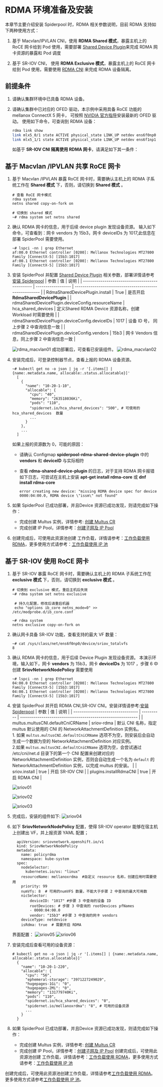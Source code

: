 # RDMA 环境准备及安装

本章节主要介绍安装 Spiderpool 时，RDMA 相关参数说明，目前 RDMA 支持如下两种使用方式：

1. 基于 Macvlan/IPVLAN CNI，使用 **RDMA Shared 模式**，暴露主机上的 RoCE 网卡给到 Pod 使用，需要部署 [Shared Device Plugin](https://github.com/Mellanox/k8s-rdma-shared-dev-plugin)来完成 RDMA 网卡资源的暴露和 Pod 调度

2. 基于 SR-IOV CNI， 使用 **RDMA Exclusive 模式**，暴露主机上的 RoCE 网卡给到 Pod 使用，需要使用 [RDMA CNI](https://github.com/k8snetworkplumbingwg/rdma-cni) 来完成 RDMA 设备隔离。

## 前提条件

1. 请确认集群环境中已具备 RDMA 设备。

2. 请确认集群中已对应的 OFED 驱动，本示例中采用具备 RoCE 功能的 mellanox ConnectX 5 网卡，
   可按照 [NVIDIA 官方指导](https://developer.nvidia.com/networking/ethernet-software)安装最新的 OFED 驱动。
   使用如下命令，可查询到 RDMA 设备：

    ```sh
    rdma link show
    link mlx5_0/1 state ACTIVE physical_state LINK_UP netdev ens6f0np0
    link mlx5_1/1 state ACTIVE physical_state LINK_UP netdev ens6f1np1
    ```

    如基于 **SR-IOV CNI 隔离使用 RDMA 网卡**，请满足如下其一条件：


## 基于 Macvlan /IPVLAN 共享 RoCE 网卡

1. 基于 Macvlan /IPVLAN 暴露 RoCE 网卡时，需要确认主机上的 RDMA 子系统工作在 **Shared 模式** 下，否则，请切换到 **Shared 模式** 。
   ```
   # 查看 RoCE 网卡模式
   rdma system
   netns shared copy-on-fork on
   
   # 切换到 shared 模式
   ~# rdma system set netns shared
   ```
2. 确认 RDMA 网卡的信息，用于后续 device plugin 发现设备资源。
   输入如下命令，可查看到：网卡 vendors 为 15b3，网卡 deviceIDs 为 1017,此信息在部署 SpiderPool 需要使用。
   ```
   ~# lspci -nn | grep Ethernet
   af:00.0 Ethernet controller [0200]: Mellanox Technologies MT27800 Family [ConnectX-5] [15b3:1017]
   af:00.1 Ethernet controller [0200]: Mellanox Technologies MT27800 Family [ConnectX-5] [15b3:1017]
   ```
3. 安装 SpiderPool 并配置 [Shared Device Plugin](https://github.com/Mellanox/k8s-rdma-shared-dev-plugin) 相关参数，部署详情请参考[安装 Spiderpool](install.md)
   | 参数                                             | 值                 | 说明                                                     |
   | ------------------------------------------------ | ------------------ | -------------------------------------------------------- |
   | RdmaSharedDevicePlugin.install                   | True               | 是否开启 **RdmaSharedDevicePlugin**                      |
   | rdmaSharedDevicePlugin.deviceConfig.resourceName | hca_shared_devices | 定义Shared RDMA Device 资源名称，创建Workload 时需要使用 |
   | rdmaSharedDevicePlugin.deviceConfig.deviceIDs    | 1017               | 设备 ID 号， 同上步骤 2 中查询信息一致                   |
   | rdmaSharedDevicePlugin.deviceConfig.vendors      | 15b3               | 网卡 Vendors 信息，同上步骤 2 中查询信息一致             |

   ![rdma_macvlan01](../../images/rdma_macvlan01.jpg)
   成功部署后，可查看已安装组件。
   ![rdma_macvlan02](../../images/rdma_macvlan02.jpg)
4. 安装完成后，可登录控制器节点，查看上报的 RDMA 设备资源。
   ```
   ~# kubectl get no -o json | jq -r '[.items[] | {name:.metadata.name, allocable:.status.allocatable}]'
     [
       {
         "name": "10-20-1-10",
         "allocable": {
           "cpu": "40",
           "memory": "263518036Ki",
           "pods": "110",
           "spidernet.io/hca_shared_devices": "500", # 可使用的 hca_shared_devices  数量
           ...
         }
       },
       ...
     ]
   
   ```
   如果上报的资源数为 0，可能的原因：
   - 请确认 Configmap **spiderpool-rdma-shared-device-plugin** 中的 **vendors** 和 **deviceID** 与实际相符
   - 查看 **rdma-shared-device-plugin** 的日志，对于支持 RDMA 网卡报错如下日志，可尝试在主机上安装 **apt-get install rdma-core** 或 **dnf install rdma-core**

     ```
     error creating new device: "missing RDMA device spec for device 0000:04:00.0, RDMA device \"issm\" not found"
     ```
5. 如果 SpiderPool 已成功部署，并且Device 资源已成功发现，则请完成如下操作：
   - 完成创建 Multus 实例，详情参考: [创建 Multus CR](../../config/multus-cr.md)
   - 完成创建 IP Pool，详情参考：[创建子网及 IP Pool](createpool.md)
6. 创建完成后，可使用此资源池创建 工作负载，详情请参考：[工作负载使用 RDMA](userdma.md)，更多使用方式请参考：[工作负载使用 IP 池](usage.md)
## 基于 SR-IOV 使用 RoCE 网卡
1. 基于 SR-IOV 暴露 RoCE 网卡时，需要确认主机上的 RDMA 子系统工作在 **exclusive 模式** 下，否则，请切换到 **exclusive 模式** 。
   ```
   # 切换到 exclusive 模式，重启主机后失效 
   ~# rdma system set netns exclusive
   
    # 持久化配置，修改后请重启机器
    echo "options ib_core netns_mode=0" >> /etc/modprobe.d/ib_core.conf
   
   ~# rdma system
   netns exclusive copy-on-fork on
   ```

2. 确认网卡具备 SR-IOV 功能，查看支持的最大 VF 数量：
   ```
   ~# cat /sys/class/net/ens6f0np0/device/sriov_totalvfs
   8
   ```

3. 确认 RDMA 网卡的信息，用于后续 Device Plugin 发现设备资源。
   本演示环境，输入如下，网卡 **vendors** 为 15b3，网卡 **deviceIDs** 为 1017 ，步骤 6 中创建 **SriovNetworkNodePolicy** 需要使用

   ```
   ~# lspci -nn | grep Ethernet
   04:00.0 Ethernet controller [0200]: Mellanox Technologies MT27800 Family [ConnectX-5] [15b3:1017]
   04:00.1 Ethernet controller [0200]: Mellanox Technologies MT27800 Family [ConnectX-5] [15b3:1017]
   ```

4. 安装 SpiderPool 并开启 RDMA CNI,SR-IOV CNI。安装详情请参考:[安装 Spiderpool](install.md)
   | 参数                              | 值         | 说明                                                         |
   | --------------------------------- | ---------- | ------------------------------------------------------------ |
   | multus.multusCNI.defaultCniCRName | sriov-rdma | 默认 CNI 名称，指定 multus 默认使用的 CNI 的 NetworkAttachmentDefinition 实例名。<br />1. 如果 `multus.multusCNI.defaultCniCRName` 选项不为空，则安装后会自动生成一个数据为空的 NetworkAttachmentDefinition 对应实例。<br />2.如果 `multus.multusCNI.defaultCniCRName` 选项为空，会尝试通过 /etc/cni/net.d 目录下的第一个 CNI 配置来创建对应的 NetworkAttachmentDefinition 实例，否则会自动生成一个名为 `default` 的 NetworkAttachmentDefinition 实例，以完成 multus 的安装。 |
   | sriov.install                     | true       | 开启 SR-IOV CNI                                              |
   | plugins.installRdmaCNI            | true       | 开启 RDMA CNI                                                |

   ![sriov01](../../images/sriov01.jpg)

   ![sriov02](../../images/sriov02.jpg)

   ![sriov03](../../images/sriov03.jpg)

5. 完成后，安装的组件如下:
   ![sriov04](../../images/sriov04.jpg)

6. 如下 **SriovNetworkNodePolicy** 配置，使得 SR-IOV operator 能够在宿主机上创建出 VF，并上报资源
   YAML 配置；
    ```
      apiVersion: sriovnetwork.openshift.io/v1
      kind: SriovNetworkNodePolicy
      metadata:
        name: policyrdma
        namespace: kube-system
      spec:
        nodeSelector:
          kubernetes.io/os: "linux"
        resourceName: mellanoxrdma  #自定义 resource 名称，创建应用时需要使用
        priority: 99
        numVfs: 8  # 可用的numVFS 数量，不能大于步骤 2 中查询的最大可用数
        nicSelector:
            deviceID: "1017" #步骤 3 中查询的设备 ID
            rootDevices: # 步骤 3 中查询的 rootDevices pfNames
            - 0000:04:00.0 
            vendor: "15b3" #步骤 3 中查询的网卡 vendors 
        deviceType: netdevice
        isRdma: true  # 需要开启 RDMA
    ```
   界面配置：
   ![sriov05](../../images/sriov05.jpg)
   ![sriov06](../../images/sriov06.jpg)

7. 安装完成后查看可用的设备资源：
   ```
   # kubectl get no -o json | jq -r '[.items[] | {name:.metadata.name, allocable:.status.allocatable}]'
     {
       "name": "10-20-1-220",
       "allocable": {
         "cpu": "56",
         "ephemeral-storage": "3971227249029",
         "hugepages-1Gi": "0",
         "hugepages-2Mi": "0",
         "memory": "131779740Ki",
         "pods": "110",
         "spidernet.io/hca_shared_devices": "0",
         "spidernet.io/mellanoxrdma": "8", # 可用的设备资源
         ...
       }
     }
   ```
8. 如果 SpiderPool 已成功部署，并且Device 资源已成功发现，则请完成如下操作：
   - 完成创建 Multus 实例，详情参考: [创建 Multus CR](../../config/multus-cr.md)
   - 完成创建 IP Pool，详情参考：[创建子网及 IP Pool](createpool.md)
   创建完成后，可使用此资源池创建 工作负载，详情请参考：[工作负载使用 RDMA](userdma.md)，更多使用方式请参考：[工作负载使用 IP 池](usage.md)

创建完成后，可使用此资源池创建工作负载，详情请参考[工作负载使用 RDMA](userdma.md)。
更多使用方式请参考[工作负载使用 IP 池](usage.md)。
